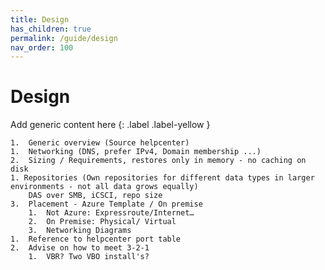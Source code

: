 ```yaml
---
title: Design
has_children: true
permalink: /guide/design
nav_order: 100
---
```

# Design
Add generic content here
{: .label .label-yellow }

    1.	Generic overview (Source helpcenter)
    1.  Networking (DNS, prefer IPv4, Domain membership ...)
    2.	Sizing / Requirements, restores only in memory - no caching on disk
    1. Repositories (Own repositories for different data types in larger environments - not all data grows equally)     
        DAS over SMB, iCSCI, repo size
    3.	Placement - Azure Template / On premise
        1.	Not Azure: Expressroute/Internet…
        2.	On Premise: Physical/ Virtual
        3.	Networking Diagrams
    1.	Reference to helpcenter port table
    2.	Advise on how to meet 3-2-1
        1.	VBR? Two VBO install's?